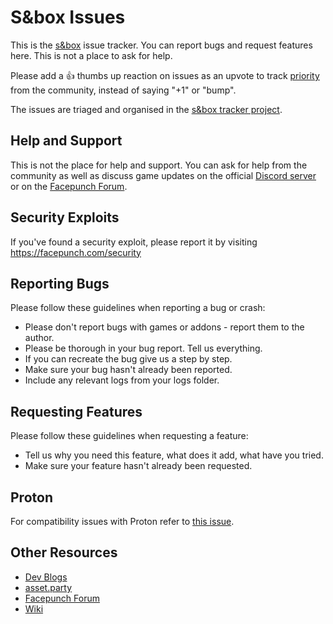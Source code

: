 # S&box Issues 

This is the [s&box](https://sbox.facepunch.com/) issue tracker. You can report bugs and request features here. This is not a place to ask for help.

Please add a 👍 thumbs up reaction on issues as an upvote to track [priority](https://github.com/Facepunch/sbox-issues/issues?q=is%3Aissue+is%3Aopen+sort%3Areactions-%2B1-desc) from the community, instead of saying "+1" or "bump".

The issues are triaged and organised in the [s&box tracker project](https://github.com/orgs/Facepunch/projects/24/views/1).

## Help and Support

This is not the place for help and support. You can ask for help from the community as well as discuss game updates on the official [Discord server](https://discord.gg/sbox) or on the [Facepunch Forum](https://forum.facepunch.com).

## Security Exploits

If you've found a security exploit, please report it by visiting https://facepunch.com/security

## Reporting Bugs

Please follow these guidelines when reporting a bug or crash:
* Please don't report bugs with games or addons - report them to the author.
* Please be thorough in your bug report. Tell us everything.
* If you can recreate the bug give us a step by step.
* Make sure your bug hasn't already been reported.
* Include any relevant logs from your logs folder.

## Requesting Features

Please follow these guidelines when requesting a feature:
* Tell us why you need this feature, what does it add, what have you tried.
* Make sure your feature hasn't already been requested.

## Proton

For compatibility issues with Proton refer to [this issue](https://github.com/ValveSoftware/Proton/issues/4940).

## Other Resources

* [Dev Blogs](https://sbox.facepunch.com/)
* [asset.party](https://asset.party/)
* [Facepunch Forum](https://forum.facepunch.com/)
* [Wiki](https://wiki.facepunch.com/sbox/)
